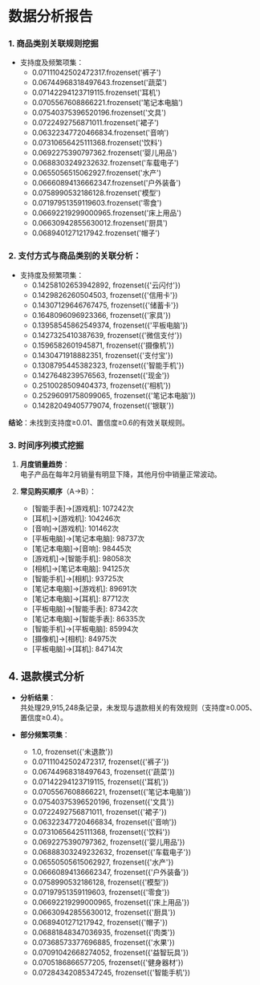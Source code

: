 # 数据分析报告

### 1. 商品类别关联规则挖掘

- 支持度及频繁项集：
    - 0.07111042502472317.frozenset('裤子')
    - 0.06744968318497643.frozenset('蔬菜')
    - 0.07142294123719115.frozenset('耳机')
    - 0.0705567608866221.frozenset('笔记本电脑')
    - 0.07540375396520196.frozenset('文具')
    - 0.0722492756871011.frozenset('裙子')
    - 0.06322347720466834.frozenset('音响')
    - 0.07310656425111368.frozenset('饮料')
    - 0.0692275390797362.frozenset('婴儿用品')
    - 0.0688303249232632.frozenset('车载电子')
    - 0.0655056515062927.frozenset('水产')
    - 0.06660894136662347.frozenset('户外装备')
    - 0.0758990532186128.frozenset('模型')
    - 0.07197951359119603.frozenset('零食')
    - 0.06692219299000965.frozenset('床上用品')
    - 0.06630942855630012.frozenset('厨具')
    - 0.0689401271217942.frozenset('帽子')


### 2. 支付方式与商品类别的关联分析：
- 支持度及频繁项集：
  - 0.14258102653942892, frozenset({'云闪付'})
  - 0.1429826260504503, frozenset({'信用卡'})
  - 0.14307129646767475, frozenset({'储蓄卡'})
  - 0.1648096096923366, frozenset({'家具'})
  - 0.13958545862549374, frozenset({'平板电脑'})
  - 0.1427325410387639, frozenset({'微信支付'})
  - 0.1596582601945871, frozenset({'摄像机'})
  - 0.1430471918882351, frozenset({'支付宝'})
  - 0.1308795445382323, frozenset({'智能手机'})
  - 0.1427648239576563, frozenset({'现金'})
  - 0.2510028509404373, frozenset({'相机'})
  - 0.25296091758099065, frozenset({'笔记本电脑'})
  - 0.14282049405779074, frozenset({'银联'})

**结论**：未找到支持度≥0.01、置信度≥0.6的有效关联规则。

### 3. 时间序列模式挖掘
1. **月度销量趋势**：  
   电子产品在每年2月销量有明显下降，其他月份中销量正常波动。
   
2. **常见购买顺序**（A→B）：  
   - [智能手表]→[游戏机]: 107242次  
   - [耳机]→[游戏机]: 104246次  
   - [音响]→[游戏机]: 101462次  
   - [平板电脑]→[笔记本电脑]: 98737次  
   - [笔记本电脑]→[音响]: 98445次  
   - [游戏机]→[智能手机]: 98058次  
   - [相机]→[笔记本电脑]: 94125次  
   - [智能手机]→[相机]: 93725次  
   - [笔记本电脑]→[游戏机]: 89691次  
   - [笔记本电脑]→[耳机]: 87712次  
   - [平板电脑]→[智能手表]: 87342次  
   - [笔记本电脑]→[智能手表]: 86335次  
   - [智能手机]→[平板电脑]: 85994次  
   - [摄像机]→[相机]: 84975次  
   - [平板电脑]→[耳机]: 84714次  


## 4. 退款模式分析
- **分析结果**：  
  共处理29,915,248条记录，未发现与退款相关的有效规则（支持度≥0.005、置信度≥0.4）。

- **部分频繁项集**：  
  - 1.0, frozenset({'未退款'})  
  - 0.07111042502472317, frozenset({'裤子'})  
  - 0.06744968318497643, frozenset({'蔬菜'})  
  - 0.07142294123719115, frozenset({'耳机'})  
  - 0.0705567608866221, frozenset({'笔记本电脑'})  
  - 0.07540375396520196, frozenset({'文具'})  
  - 0.0722492756871011, frozenset({'裙子'})  
  - 0.06322347720466834, frozenset({'音响'})  
  - 0.07310656425111368, frozenset({'饮料'})  
  - 0.0692275390797362, frozenset({'婴儿用品'})  
  - 0.06888303249232632, frozenset({'车载电子'})  
  - 0.06550505615062927, frozenset({'水产'})  
  - 0.06660894136662347, frozenset({'户外装备'})  
  - 0.0758990532186128, frozenset({'模型'})  
  - 0.07197951359119603, frozenset({'零食'})  
  - 0.06692219299000965, frozenset({'床上用品'})  
  - 0.06630942855630012, frozenset({'厨具'})  
  - 0.0689401271217942, frozenset({'帽子'})  
  - 0.06881848347036935, frozenset({'肉类'})  
  - 0.07368573377696885, frozenset({'水果'})  
  - 0.07091042668274052, frozenset({'益智玩具'})  
  - 0.0705186866577205, frozenset({'健身器材'})  
  - 0.07284342085347245, frozenset({'智能手机'})  